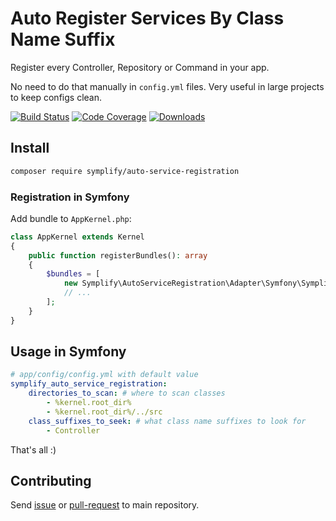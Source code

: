 # Auto Register Services By Class Name Suffix

Register every Controller, Repository or Command in your app. 

No need to do that manually in `config.yml` files. Very useful in large projects to keep configs clean.
 

[![Build Status](https://img.shields.io/travis/Symplify/AutoServiceRegistration/master.svg?style=flat-square)](https://travis-ci.org/Symplify/AutoServiceRegistration)
[![Code Coverage](https://img.shields.io/scrutinizer/coverage/g/Symplify/AutoServiceRegistration.svg?style=flat-square)](https://scrutinizer-ci.com/g/Symplify/AutoServiceRegistration)
[![Downloads](https://img.shields.io/packagist/dt/symplify/auto-service-registration.svg?style=flat-square)](https://packagist.org/packages/symplify/auto-service-registration)


## Install

```bash
composer require symplify/auto-service-registration
```

### Registration in Symfony

Add bundle to `AppKernel.php`:

```php
class AppKernel extends Kernel
{
    public function registerBundles(): array
    {
        $bundles = [
            new Symplify\AutoServiceRegistration\Adapter\Symfony\SymplifyAutoServiceRegistrationBundle(),
            // ...
        ];
    }
}
```


## Usage in Symfony

```yml
# app/config/config.yml with default value
symplify_auto_service_registration:
    directories_to_scan: # where to scan classes
        - %kernel.root_dir%
        - %kernel.root_dir%/../src
    class_suffixes_to_seek: # what class name suffixes to look for
        - Controller
```

That's all :)


## Contributing

Send [issue](https://github.com/Symplify/Symplify/issues) or [pull-request](https://github.com/Symplify/Symplify/pulls) to main repository.
